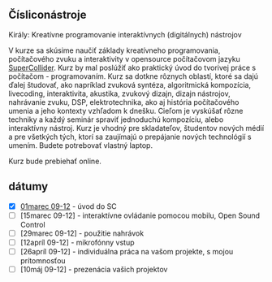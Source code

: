 Čísliconástroje
---------------

Király: Kreatívne programovanie interaktívnych (digitálnych) nástrojov

V  kurze sa skúsime naučiť základy kreatívneho programovania, počítačového zvuku a interaktivity v opensource počítačovom jazyku [SuperCollider](https://supercollider.github.io). Kurz by mal poslúžiť ako praktický úvod do tvorivej práce s počítačom - programovaním. Kurz sa dotkne rôznych oblastí, ktoré sa dajú ďalej študovať, ako napríklad zvuková syntéza, algoritmická kompozícia, livecoding, interaktivita, akustika, zvukový dizajn, dizajn nástrojov, nahrávanie zvuku, DSP, elektrotechnika, ako aj história počítačového umenia a jeho kontexty vzhľadom k dnešku. 
Cieľom je vyskúšať rôzne techniky a každý seminár spraviť jednoduchú kompozíciu, alebo interaktívny nástroj. Kurz je vhodný pre skladateľov, študentov nových médií a pre všetkých tých, ktorí sa  zaujímajú o prepájanie nových technológií s umením. Budete potrebovať vlastný laptop.

Kurz bude prebiehať online.

dátumy
------

- [x] [01marec 09-12](https://github.com/paum3/Cisliconastroje/tree/main/01032021) - úvod do SC
- [ ] [15marec 09-12] - interaktívne ovládanie pomocou mobilu, Open Sound Control
- [ ] [29marec 09-12] - použitie nahrávok
- [ ] [12apríl 09-12] - mikrofónny vstup
- [ ] [26apríl 09-12] - individuálna práca na vašom projekte, s mojou prítomnosťou
- [ ] [10máj 09-12] - prezenácia vašich projektov
